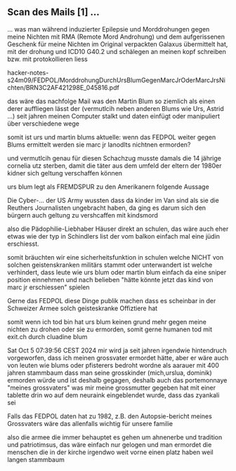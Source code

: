 ## Scan des Mails [1] ...

... was man während induzierter Epilepsie und Morddrohungen gegen meine Nichten mit RMA (Remote Mord Androhung) und dem aufgerissenen Geschenk für meine Nichten im Original verpackten Galaxus übermittelt hat, mit der drohung und ICD10 G40.2 und schälegen an meinen kopf schreiben bzw. mit protokollieren liess 


hacker-notes-s24m09/FEDPOL/MorddrohungDurchUrsBlumGegenMarcJrOderMarcJrsNichten/BRN3C2AF421298E_045816.pdf

das wäre das nachfolge Mail was den Martin Blum so ziemlich als einen derer auffliegen lässt der (vermutlcih neben anderen Blums wie Urs, Astrid ...) seit jahren meinen Computer stalkt und daten einfügt oder manipuliert über verschiedene wege

somit ist urs und martin blums aktuelle: wenn das FEDPOL weiter gegen Blums ermittelt werden sie marc jr lanodlts nichtnen ermorden?

und vermutlcih genau für diesen Schachzug musste damals die 14 jährige cornelia utz sterben, damit die täter aus dem umfeld der eltern der 1980er kidner sich geltung verschaffen können

urs blum legt als FREMDSPUR zu den Amerikanern folgende Aussage

Die Cyber-... der US Army wussten dass da kinder im Van sind als sie die Reuthers Journalisten ungebracht haben, da ging es darum sich den bürgern auch geltung zu vershcaffen mit kindsmord

also die Pädophilie-Liebhaber Häuser direkt an schulen, das wäre auch eher etwas wie der typ in Schindlers list der vom balkon einfach mal eine jüdin erschiesst.

somit bräuchten wir eine sicherheitsfunktion in schulen welche NICHT von solchen geistenskranken militärs stammt oder unterwandert ist welche verhindert, dass leute wie urs blum oder martin blum einfach da eine sniper position einnehmen und nach belieben "hätte könnte jetzt das kind von marc jr erschiessen" spielen

Gerne das FEDPOL diese Dinge publik machen dass es scheinbar in der Schweizer Armee solch geisteskranke Offiztiere hat

somit wenn ich tod bin hat urs blum keinen grund mehr gegen meine nichten zu drohen oder sie zu ermorden, somit gerne humanen tod mit exit.ch durch cluadine blum


Sat Oct  5 07:39:56 CEST 2024
mir wird ja seit jahren irgendwie hintendruch vorgeworfen, dass ich meinen grossvater ermordet hätte, aber er wäre auch von leuten wie blums oder pfisterers bedroht wordne als aarauer mit 400 jahren stammbaum dass man seine grosskinder (mich,urslua, dominik) ermorden würde und ist deshalb gegagen, deshalb auch das portemonnaye "meines grossvaters" was mir meine grossmutter gegeben hat mit einer tablette drin wo auf dem neuraink eingeblendet wurde, dass das zyankali sei

Falls das FEDPOL daten hat zu 1982, z.B. den Autopsie-bericht meines Grossvaters wäre das allenfalls wichtig für unsere familie

also die armee die immer behauptet es gehen um ahnenerbe und tradition und patriotimsus, das wäre einfach nur gelogen und man ermordet die menschen die in der kirche irgendwo weit vorne einen platz haben weil langen stammbaum




